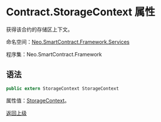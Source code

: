 # Contract.StorageContext 属性

获得该合约的存储区上下文。

命名空间：[Neo.SmartContract.Framework.Services](../../services.md)

程序集：Neo.SmartContract.Framework

## 语法

```cs
public extern StorageContext StorageContext
```

属性值：[StorageContext](../StorageContext.md)。



[返回上级](../Contract.md)